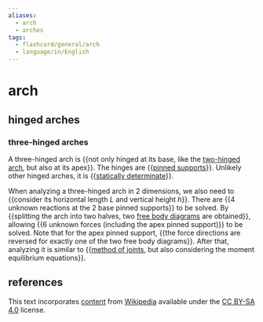 ```yaml
---
aliases:
  - arch
  - arches
tags:
  - flashcard/general/arch
  - language/in/English
---
```


# arch

## hinged arches

### three-hinged arches

A three-hinged arch is {{not only hinged at its base, like the [two-hinged arch](#two-hinged%20arch), but also at its apex}}. The hinges are {{[pinned supports](structural%20support.md#pinned%20support)}}. Unlikely other hinged arches, it is {{[statically determinate](statically%20indeterminate.md)}}. <!--SR:!2024-08-05,61,310!2024-07-31,57,310!2024-08-06,62,310-->

When analyzing a three-hinged arch in 2 dimensions, we also need to {{consider its horizontal length $L$ and vertical height $h$}}. There are {{4 unknown reactions at the 2 base pinned supports}} to be solved. By {{splitting the arch into two halves, two [free body diagrams](free%20body%20diagram.md) are obtained}}, allowing {{6 unknown forces (including the apex pinned support)}} to be solved. Note that for the apex pinned support, {{the force directions are reversed for exactly one of the two free body diagrams}}. After that, analyzing it is similar to {{[method of joints](truss.md#method%20of%20joints), but also considering the moment equilibrium equations}}. <!--SR:!2024-09-07,74,270!2024-07-20,46,290!2024-07-16,45,290!2024-07-19,44,290!2024-07-17,46,290!2024-07-06,34,270-->

## references

This text incorporates [content](https://en.wikipedia.org/wiki/arch) from [Wikipedia](Wikipedia.md) available under the [CC BY-SA 4.0](https://creativecommons.org/licenses/by-sa/4.0/) license.
